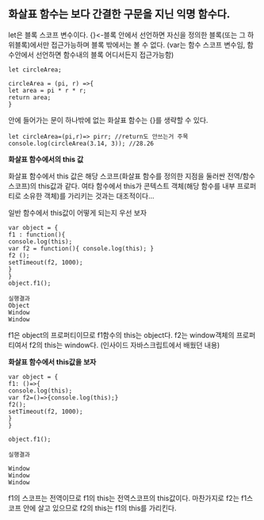 화살표 함수는 보다 간결한 구문을 지닌 익명 함수다.
------

let은 블록 스코프 변수이다. {}<-블록 안에서 선언하면 자신을 정의한 블록(또는 그 하위블록)에서만 접근가능하며 블록 밖에서는 볼 수 없다. (var는 함수 스코프 변수임, 함수안에서 선언하면 함수내의 블록 어디서든지 접근가능함)



```
let circleArea;

circleArea = (pi, r) =>{
let area = pi * r * r;
return area;
}
```

안에 들어가는 문이 하나밖에 없는 화살표 함수는 {}를 생략할 수 있다.
```
let circleArea=(pi,r)=> pirr; //return도 안쓰는거 주목
console.log(circleArea(3.14, 3)); //28.26
```


**화살표 함수에서의 this 값**

화살표 함수에서 this 값은 해당 스코프(화살표 함수를 정의한 지점을 둘러싼 전역/함수스코프)의 this값과 같다. 여타 함수에서 this가 콘텍스트 객체(해당 함수를 내부 프로퍼티로 소유한 객체)를 가리키는 것과는 대조적이다...


일반 함수에서 this값이 어떻게 되는지 우선 보자
```
var object = {
f1 : function(){
console.log(this);
var f2 = function(){ console.log(this); }
f2 ();
setTimeout(f2, 1000);
}
}
object.f1();
```
```
실행결과
Object
Window
Window
```
f1은 object의 프로퍼티이므로 f1함수의 this는 object다. f2는 window객체의 프로퍼티여서 f2의 this는 window다. (인사이드 자바스크립트에서 배웠던 내용)



**화살표 함수에서 this값을 보자**
```
var object = {
f1: ()=>{
console.log(this);
var f2=()=>{console.log(this);}
f2();
setTimeout(f2, 1000);
}
}

object.f1();
```
```
실행결과

Window
Window
Window
```

f1의 스코프는 전역이므로 f1의 this는 전역스코프의 this값이다. 마찬가지로 f2는 f1스코프 안에 살고 있으므로 f2의 this는 f1의 this를 가리킨다.